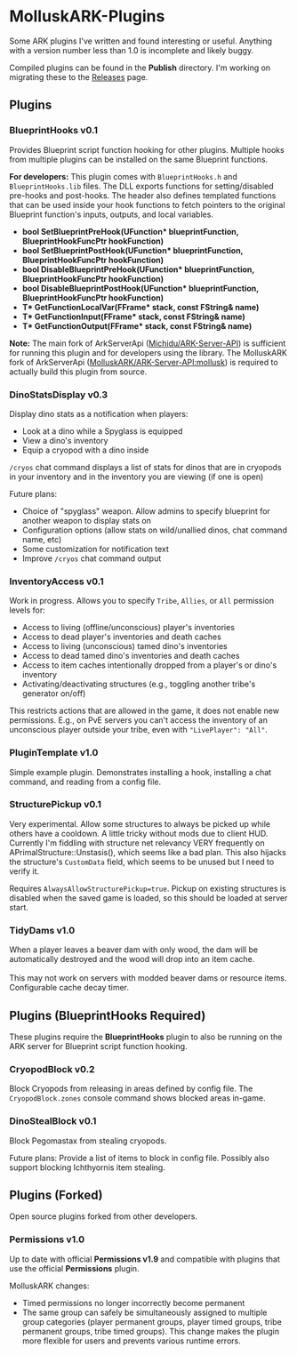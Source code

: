 # MolluskARK-Plugins
Some ARK plugins I've written and found interesting or useful. Anything with a version number less than 1.0 is incomplete and likely buggy.

Compiled plugins can be found in the **Publish** directory. I'm working on migrating these to the [Releases](https://github.com/MolluskARK/MolluskARK-Plugins/releases) page.

## Plugins

### BlueprintHooks v0.1
Provides Blueprint script function hooking for other plugins. Multiple hooks from multiple plugins can be installed on the same Blueprint functions.

**For developers:** This plugin comes with `BlueprintHooks.h` and `BlueprintHooks.lib` files. The DLL exports functions for setting/disabled pre-hooks and post-hooks. The header also defines templated functions that can be used inside your hook functions to fetch pointers to the original Blueprint function's inputs, outputs, and local variables.
- **bool SetBlueprintPreHook(UFunction\* blueprintFunction, BlueprintHookFuncPtr hookFunction)**
- **bool SetBlueprintPostHook(UFunction\* blueprintFunction, BlueprintHookFuncPtr hookFunction)**
- **bool DisableBlueprintPreHook(UFunction\* blueprintFunction, BlueprintHookFuncPtr hookFunction)**
- **bool DisableBlueprintPostHook(UFunction\* blueprintFunction, BlueprintHookFuncPtr hookFunction)**
- **T\* GetFunctionLocalVar(FFrame\* stack, const FString& name)**
- **T\* GetFunctionInput(FFrame\* stack, const FString& name)**
- **T\* GetFunctionOutput(FFrame\* stack, const FString& name)**

**Note:** The main fork of ArkServerApi ([Michidu/ARK-Server-API](https://github.com/Michidu/ARK-Server-API)) is sufficient for running this plugin and for developers using the library. The MolluskARK fork of ArkServerApi ([MolluskARK/ARK-Server-API:mollusk](https://github.com/MolluskARK/Ark-Server-Plugins/tree/mollusk)) is required to actually build this plugin from source.

### DinoStatsDisplay v0.3
Display dino stats as a notification when players:
- Look at a dino while a Spyglass is equipped
- View a dino's inventory
- Equip a cryopod with a dino inside

`/cryos` chat command displays a list of stats for dinos that are in cryopods in your inventory and in the inventory you are viewing (if one is open)

Future plans:
- Choice of "spyglass" weapon. Allow admins to specify blueprint for another weapon to display stats on
- Configuration options (allow stats on wild/unallied dinos, chat command name, etc)
- Some customization for notification text
- Improve `/cryos` chat command output

### InventoryAccess v0.1
Work in progress. Allows you to specify `Tribe`, `Allies`, or `All` permission levels for:
- Access to living (offline/unconscious) player's inventories
- Access to dead player's inventories and death caches
- Access to living (unconscious) tamed dino's inventories
- Access to dead tamed dino's inventories and death caches
- Access to item caches intentionally dropped from a player's or dino's inventory
- Activating/deactivating structures (e.g., toggling another tribe's generator on/off)

This restricts actions that are allowed in the game, it does not enable new permissions. E.g., on PvE servers you can't access the inventory of an unconscious player outside your tribe, even with `"LivePlayer": "All"`.

### PluginTemplate v1.0
Simple example plugin. Demonstrates installing a hook, installing a chat command, and reading from a config file.

### StructurePickup v0.1
Very experimental. Allow some structures to always be picked up while others have a cooldown. A little tricky without mods due to client HUD. Currently I'm fiddling with structure net relevancy VERY frequently on APrimalStructure::Unstasis(), which seems like a bad plan. This also hijacks the structure's `CustomData` field, which seems to be unused but I need to verify it.

Requires `AlwaysAllowStructurePickup=true`. Pickup on existing structures is disabled when the saved game is loaded, so this should be loaded at server start.

### TidyDams v1.0
When a player leaves a beaver dam with only wood, the dam will be automatically destroyed and the wood will drop into an item cache.<br/><br/>
This may not work on servers with modded beaver dams or resource items. Configurable cache decay timer.

## Plugins (BlueprintHooks Required)
These plugins require the **BlueprintHooks** plugin to also be running on the ARK server for Blueprint script function hooking.

### CryopodBlock v0.2
Block Cryopods from releasing in areas defined by config file. The `CryopodBlock.zones` console command shows blocked areas in-game.

### DinoStealBlock v0.1
Block Pegomastax from stealing cryopods.

Future plans: Provide a list of items to block in config file. Possibly also support blocking Ichthyornis item stealing.

## Plugins (Forked)
Open source plugins forked from other developers.

### Permissions v1.0
Up to date with official **Permissions v1.9** and compatible with plugins that use the official **Permissions** plugin.

MolluskARK changes:
- Timed permissions no longer incorrectly become permanent
- The same group can safely be simultaneously assigned to multiple group categories (player permanent groups, player timed groups, tribe permanent groups, tribe timed groups). This change makes the plugin more flexible for users and prevents various runtime errors.
